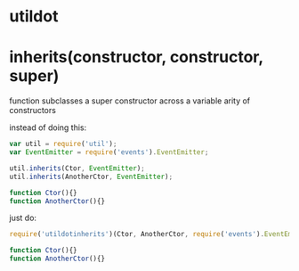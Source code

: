 # utildot

# inherits(constructor, constructor, super)
function subclasses a super constructor across a variable arity of constructors

instead of doing this:

```js
var util = require('util');
var EventEmitter = require('events').EventEmitter;

util.inherits(Ctor, EventEmitter);
util.inherits(AnotherCtor, EventEmitter);

function Ctor(){}
function AnotherCtor(){}
```

just do:

```js
require('utildotinherits')(Ctor, AnotherCtor, require('events').EventEmitter);

function Ctor(){}
function AnotherCtor(){}
```
